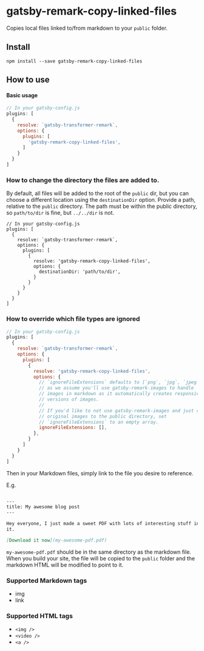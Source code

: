 # gatsby-remark-copy-linked-files

Copies local files linked to/from markdown to your `public` folder.

## Install

`npm install --save gatsby-remark-copy-linked-files`

## How to use

#### Basic usage

```javascript
// In your gatsby-config.js
plugins: [
  {
    resolve: `gatsby-transformer-remark`,
    options: {
      plugins: [
        'gatsby-remark-copy-linked-files',
      ]
    }
  }
]
```

### How to change the directory the files are added to.

By default, all files will be added to the root of the `public` dir, but you can choose a different location using the `destinationDir` option. Provide a path, relative to the `public` directory. The path must be within the public directory, so `path/to/dir` is fine, but `../../dir` is not.

```
// In your gatsby-config.js
plugins: [
  {
    resolve: `gatsby-transformer-remark`,
    options: {
      plugins: [
        { 
          resolve: 'gatsby-remark-copy-linked-files',
          options: {
            destinationDir: 'path/to/dir',
          }
        }
      }
    }
  }
]
```


### How to override which file types are ignored

```javascript
// In your gatsby-config.js
plugins: [
  {
    resolve: `gatsby-transformer-remark`,
    options: {
      plugins: [
        { 
          resolve: 'gatsby-remark-copy-linked-files',
          options: {
            // `ignoreFileExtensions` defaults to [`png`, `jpg`, `jpeg`, `bmp`, `tiff`]
            // as we assume you'll use gatsby-remark-images to handle
            // images in markdown as it automatically creates responsive
            // versions of images.
            //
            // If you'd like to not use gatsby-remark-images and just copy your
            // original images to the public directory, set
            // `ignoreFileExtensions` to an empty array.
            ignoreFileExtensions: [],
          },
        }
      ]
    }
  }
]
```

Then in your Markdown files, simply link to the file you desire to
reference.

E.g.

```markdown

---
title: My awesome blog post
---

Hey everyone, I just made a sweet PDF with lots of interesting stuff in
it.

[Download it now](my-awesome-pdf.pdf)
```

`my-awesome-pdf.pdf` should be in the same directory as the markdown
file. When you build your site, the file will be copied to the `public`
folder and the markdown HTML will be modified to point to it.

### Supported Markdown tags

- img
- link

### Supported HTML tags

- `<img />`
- `<video />`
- `<a />`
